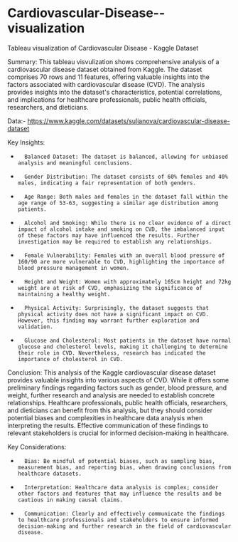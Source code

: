 # Cardiovascular-Disease--visualization
Tableau visualization of Cardiovascular Disease - Kaggle Dataset

Summary:
This tableau visvulization shows comprehensive analysis of a cardiovascular disease dataset obtained from Kaggle. The dataset comprises 70 rows and 11 features, offering valuable insights into the factors associated with cardiovascular disease (CVD). The analysis provides insights into the dataset's characteristics, potential correlations, and implications for healthcare professionals, public health officials, researchers, and dieticians.

Data:- https://www.kaggle.com/datasets/sulianova/cardiovascular-disease-dataset

Key Insights:
* 		Balanced Dataset: The dataset is balanced, allowing for unbiased analysis and meaningful conclusions.
* 		Gender Distribution: The dataset consists of 60% females and 40% males, indicating a fair representation of both genders.
* 		Age Range: Both males and females in the dataset fall within the age range of 53-63, suggesting a similar age distribution among patients.
* 		Alcohol and Smoking: While there is no clear evidence of a direct impact of alcohol intake and smoking on CVD, the imbalanced input of these factors may have influenced the results. Further investigation may be required to establish any relationships.
* 		Female Vulnerability: Females with an overall blood pressure of 160/90 are more vulnerable to CVD, highlighting the importance of blood pressure management in women.
* 		Height and Weight: Women with approximately 165cm height and 72kg weight are at risk of CVD, emphasizing the significance of maintaining a healthy weight.
* 		Physical Activity: Surprisingly, the dataset suggests that physical activity does not have a significant impact on CVD. However, this finding may warrant further exploration and validation.
* 		Glucose and Cholesterol: Most patients in the dataset have normal glucose and cholesterol levels, making it challenging to determine their role in CVD. Nevertheless, research has indicated the importance of cholesterol in CVD.

Conclusion:
This analysis of the Kaggle cardiovascular disease dataset provides valuable insights into various aspects of CVD. While it offers some preliminary findings regarding factors such as gender, blood pressure, and weight, further research and analysis are needed to establish concrete relationships. Healthcare professionals, public health officials, researchers, and dieticians can benefit from this analysis, but they should consider potential biases and complexities in healthcare data analysis when interpreting the results. Effective communication of these findings to relevant stakeholders is crucial for informed decision-making in healthcare.

Key Considerations:
* 		Bias: Be mindful of potential biases, such as sampling bias, measurement bias, and reporting bias, when drawing conclusions from healthcare datasets.
* 		Interpretation: Healthcare data analysis is complex; consider other factors and features that may influence the results and be cautious in making causal claims.
* 		Communication: Clearly and effectively communicate the findings to healthcare professionals and stakeholders to ensure informed decision-making and further research in the field of cardiovascular disease.
